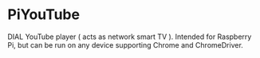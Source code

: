 # PiYouTube
DIAL YouTube player ( acts as network smart TV ). Intended for Raspberry Pi, but can be run on any device supporting Chrome and ChromeDriver.
